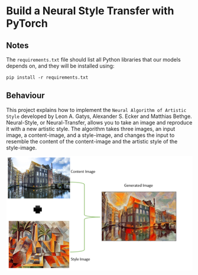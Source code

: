 # Build a Neural Style Transfer with PyTorch

## Notes
The `requirements.txt` file should list all Python libraries that our models depends on, and they will be installed using:

```
pip install -r requirements.txt
```

## Behaviour
This project explains how to implement the `Neural Algorithm of Artistic Style` developed by Leon A. Gatys, Alexander S. Ecker and Matthias Bethge. Neural-Style, or Neural-Transfer, allows you to take an image and reproduce it with a new artistic style. The algorithm takes three images, an input image, a content-image, and a style-image, and changes the input to resemble the content of the content-image and the artistic style of the style-image.

![picture alt](static/NTS.png "NTS Diag")